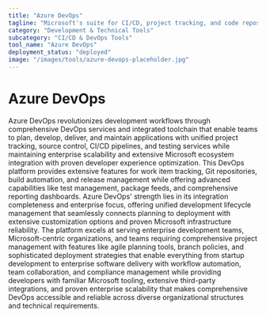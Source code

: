 ```yaml
---
title: "Azure DevOps"
tagline: "Microsoft's suite for CI/CD, project tracking, and code repositories"
category: "Development & Technical Tools"
subcategory: "CI/CD & DevOps Tools"
tool_name: "Azure DevOps"
deployment_status: "deployed"
image: "/images/tools/azure-devops-placeholder.jpg"
---
```


# Azure DevOps

Azure DevOps revolutionizes development workflows through comprehensive DevOps services and integrated toolchain that enable teams to plan, develop, deliver, and maintain applications with unified project tracking, source control, CI/CD pipelines, and testing services while maintaining enterprise scalability and extensive Microsoft ecosystem integration with proven developer experience optimization. This DevOps platform provides extensive features for work item tracking, Git repositories, build automation, and release management while offering advanced capabilities like test management, package feeds, and comprehensive reporting dashboards. Azure DevOps' strength lies in its integration completeness and enterprise focus, offering unified development lifecycle management that seamlessly connects planning to deployment with extensive customization options and proven Microsoft infrastructure reliability. The platform excels at serving enterprise development teams, Microsoft-centric organizations, and teams requiring comprehensive project management with features like agile planning tools, branch policies, and sophisticated deployment strategies that enable everything from startup development to enterprise software delivery with workflow automation, team collaboration, and compliance management while providing developers with familiar Microsoft tooling, extensive third-party integrations, and proven enterprise scalability that makes comprehensive DevOps accessible and reliable across diverse organizational structures and technical requirements.